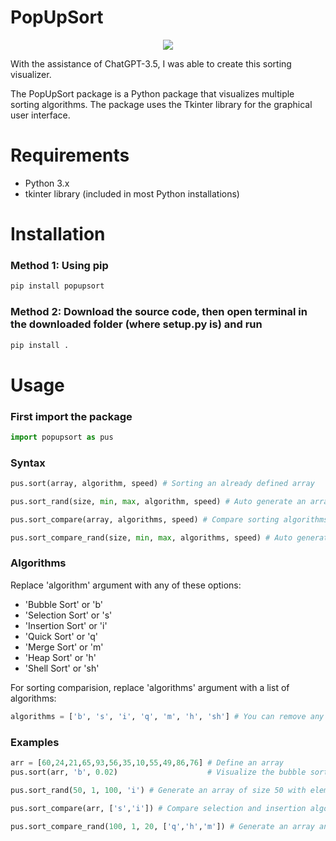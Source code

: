 # PopUpSort

<p align="center">
<a href="https://hits.seeyoufarm.com"><img src="https://hits.seeyoufarm.com/api/count/incr/badge.svg?url=https%3A%2F%2Fgithub.com%2FZouheirN%2FPopUpSort&count_bg=%23FFD43B&title_bg=%23306998&icon=&icon_color=%23E7E7E7&title=hits&edge_flat=false"/></a>
</p>

With the assistance of ChatGPT-3.5, I was able to create this sorting visualizer. 

The PopUpSort package is a Python package that visualizes multiple sorting algorithms. The package uses the Tkinter library for the graphical user interface.

# Requirements
- Python 3.x
- tkinter library (included in most Python installations)

# Installation

### Method 1: Using pip
```python
pip install popupsort
```
### Method 2: Download the source code, then open terminal in the downloaded folder (where setup.py is) and run
```python
pip install .
```

# Usage
### First import the package
```python
import popupsort as pus
```

### Syntax
```python
pus.sort(array, algorithm, speed) # Sorting an already defined array

pus.sort_rand(size, min, max, algorithm, speed) # Auto generate an array and sort it

pus.sort_compare(array, algorithms, speed) # Compare sorting algorithms

pus.sort_compare_rand(size, min, max, algorithms, speed) # Auto generate an array and compare sorting algorithms
```

### Algorithms

Replace 'algorithm' argument with any of these options:
- 'Bubble Sort' or 'b'
- 'Selection Sort' or 's'
- 'Insertion Sort' or 'i'
- 'Quick Sort' or 'q'
- 'Merge Sort' or 'm'
- 'Heap Sort' or 'h'
- 'Shell Sort' or 'sh'

For sorting comparision, replace 'algorithms' argument with a list of algorithms:
```python
algorithms = ['b', 's', 'i', 'q', 'm', 'h', 'sh'] # You can remove any algorithms you don't want to compare
```

### Examples
```python
arr = [60,24,21,65,93,56,35,10,55,49,86,76] # Define an array
pus.sort(arr, 'b', 0.02)                    # Visualize the bubble sort of this array with a speed of 0.02s

pus.sort_rand(50, 1, 100, 'i') # Generate an array of size 50 with elements ranging from 1 to 100 and sort it using insertion sort, speed is 0.01 by default

pus.sort_compare(arr, ['s','i']) # Compare selection and insertion algorithms

pus.sort_compare_rand(100, 1, 20, ['q','h','m']) # Generate an array and compare quick sort, heap sort, and merge sort
```
